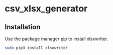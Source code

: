 # csv_xlsx_generator

## Installation

Use the package manager [pip](https://pip.pypa.io/en/stable/) to install xlsxwriter.

```bash
sudo pip3 install xlsxwriter
```
